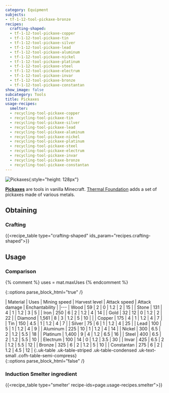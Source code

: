 ```yaml
---
category: Equipment
subjects:
- tf-1-12-tool-pickaxe-bronze
recipes:
  crafting-shaped:
  - tf-1-12-tool-pickaxe-copper
  - tf-1-12-tool-pickaxe-tin
  - tf-1-12-tool-pickaxe-silver
  - tf-1-12-tool-pickaxe-lead
  - tf-1-12-tool-pickaxe-aluminum
  - tf-1-12-tool-pickaxe-nickel
  - tf-1-12-tool-pickaxe-platinum
  - tf-1-12-tool-pickaxe-steel
  - tf-1-12-tool-pickaxe-electrum
  - tf-1-12-tool-pickaxe-invar
  - tf-1-12-tool-pickaxe-bronze
  - tf-1-12-tool-pickaxe-constantan
show_image: false
subcategory: Tools
title: Pickaxes
usage-recipes:
  smelter:
  - recycling-tool-pickaxe-copper
  - recycling-tool-pickaxe-tin
  - recycling-tool-pickaxe-silver
  - recycling-tool-pickaxe-lead
  - recycling-tool-pickaxe-aluminum
  - recycling-tool-pickaxe-nickel
  - recycling-tool-pickaxe-platinum
  - recycling-tool-pickaxe-steel
  - recycling-tool-pickaxe-electrum
  - recycling-tool-pickaxe-invar
  - recycling-tool-pickaxe-bronze
  - recycling-tool-pickaxe-constantan
---
```


![Pickaxes](/images/docs/1.12/thermal-foundation/pickaxes.gif){:style="height: 128px"}


**[Pickaxes](https://minecraft.gamepedia.com/Pickaxe)** are tools in vanilla
Minecraft. [Thermal Foundation](../) adds a set of
pickaxes made of various metals.


Obtaining
---------

### Crafting
{{<recipe_table type="crafting-shaped" ids_param="recipes.crafting-shaped">}}


Usage
-----

### Comparison
{% comment %}
uses = mat.maxUses
{% endcomment %}

{::options parse_block_html="true" /}
<div class="uk-overflow-container">
| Material | Uses | Mining speed | Harvest level | Attack speed | Attack damage | Enchantability |
|---
| Wood | 59 | 2 | 0 | 1.2 | 2 | 15 |
| Stone | 131 | 4 | 1 | 1.2 | 3 | 5 |
| Iron | 250 | 6 | 2 | 1.2 | 4 | 14 |
| Gold | 32 | 12 | 0 | 1.2 | 2 | 22 |
| Diamond | 1,561 | 8 | 3 | 1.2 | 5 | 10 |
|
| Copper | 175 | 4 | 1 | 1.2 | 4 | 7 |
| Tin | 150 | 4.5 | 1 | 1.2 | 4 | 7 |
| Silver | 75 | 6 | 1 | 1.2 | 4 | 25 |
| Lead | 100 | 5 | 1 | 1.2 | 4 | 9 |
| Aluminum | 225 | 10 | 1 | 1.2 | 4 | 14 |
| Nickel | 300 | 6.5 | 2 | 1.2 | 5.5 | 18 |
| Platinum | 1,400 | 9 | 4 | 1.2 | 6.5 | 16 |
| Steel | 400 | 6.5 | 2 | 1.2 | 5.5 | 10 |
| Electrum | 100 | 14 | 0 | 1.2 | 3.5 | 30 |
| Invar | 425 | 6.5 | 2 | 1.2 | 5.5 | 12 |
| Bronze | 325 | 6 | 2 | 1.2 | 5 | 10 |
| Constantan | 275 | 6 | 2 | 1.2 | 4.5 | 12 |
{:.uk-table .uk-table-striped .uk-table-condensed .uk-text-small .cofh-table-semi-compress}
</div>
{::options parse_block_html="false" /}

### Induction Smelter ingredient
{{<recipe_table type="smelter' recipe-ids=page.usage-recipes.smelter">}}
